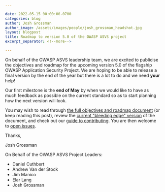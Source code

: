 ```yaml
---

date: 2022-05-15 00:00:00-0700
categories: blog
author: Josh Grossman
author_image: /assets/images/people/josh_grossman_headshot.jpg
layout: blogpost
title: Roadmap to version 5.0 of the OWASP ASVS project
excerpt_separator: <!--more-->

---
```


On behalf of the OWASP ASVS leadership team, we are excited to publicise the objectives and roadmap for the upcoming version 5.0 of the flagship OWASP Application Security Project. We are hoping to be able to release a final version by the end of the year but there is a lot to do and we need **your** help!

Our first milestone is the **end of May** by when we would like to have as much feedback as possible on the current standard so as to start planning how the next version will look.

You may wish to read through [the full objectives and roadmap document](https://github.com/OWASP/ASVS/wiki/Roadmap-to-version-5.0) (or keep reading this post), review the [current "bleeding edge" version](https://github.com/OWASP/ASVS/tree/master/5.0/en) of the document, and check out our [guide to contributing](). You are then welcome to [open issues](https://github.com/OWASP/ASVS/issues/new?assignees=&labels=&template=standard-asvs-issue.md&title=).

<!--more-->



Thanks,

Josh Grossman


On Behalf of the OWASP ASVS Project Leaders:

* Daniel Cuthbert
* Andrew Van der Stock
* Jim Manico
* Elar Lang
* Josh Grossman



